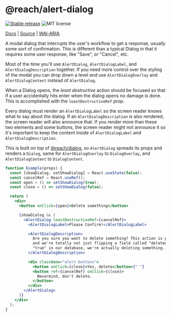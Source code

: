 # @reach/alert-dialog

[![Stable release](https://img.shields.io/npm/v/@reach/alert-dialog.svg)](https://npm.im/@reach/alert-dialog) ![MIT license](https://badgen.now.sh/badge/license/MIT)

[Docs](https://reach.tech/alert-dialog) | [Source](https://github.com/reach/reach-ui/tree/main/packages/alert-dialog) | [WAI-ARIA](https://www.w3.org/TR/wai-aria-practices-1.2/#alertdialog)

A modal dialog that interrupts the user's workflow to get a response, usually some sort of confirmation. This is different than a typical Dialog in that it requires some user response, like "Save", or "Cancel", etc.

Most of the time you'll use `AlertDialog`, `AlertDialogLabel`, and `AlertDialogDescription` together. If you need more control over the styling of the modal you can drop down a level and use `AlertDialogOverlay` and `AlertDialogContent` instead of `AlertDialog`.

When a Dialog opens, the _least destructive_ action should be focused so that if a user accidentally hits enter when the dialog opens no damage is done. This is accomplished with the `leastDestructiveRef` prop.

Every dialog must render an `AlertDialogLabel` so the screen reader knows what to say about the dialog. If an `AlertDialogDescription` is also rendered, the screen reader will also announce that. If you render more than these two elements and some buttons, the screen reader might not announce it so it's important to keep the content inside of `AlertDialogLabel` and `AlertDialogDescription`.

This is built on top of [@reach/dialog](https://reach.tech/dialog), so `AlertDialog` spreads its props and renders a `Dialog`, same for `AlertDialogOverlay` to `DialogOverlay`, and `AlertDialogContent` to `DialogContent`.

```jsx
function Example(props) {
  const [showDialog, setShowDialog] = React.useState(false);
  const cancelRef = React.useRef();
  const open = () => setShowDialog(true);
  const close = () => setShowDialog(false);

  return (
    <div>
      <button onClick={open}>Delete something</button>

      {showDialog && (
        <AlertDialog leastDestructiveRef={cancelRef}>
          <AlertDialogLabel>Please Confirm!</AlertDialogLabel>

          <AlertDialogDescription>
            Are you sure you want to delete something? This action is permanent,
            and we're totally not just flipping a field called "deleted" to
            "true" in our database, we're actually deleting something.
          </AlertDialogDescription>

          <div className="alert-buttons">
            <button onClick={close}>Yes, delete</button>{" "}
            <button ref={cancelRef} onClick={close}>
              Nevermind, don't delete.
            </button>
          </div>
        </AlertDialog>
      )}
    </div>
  );
}
```
